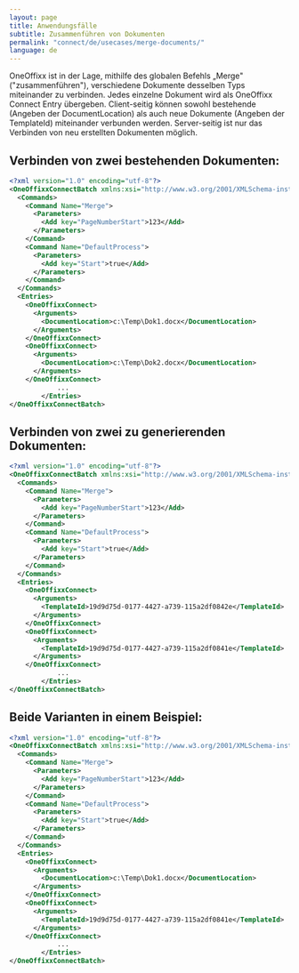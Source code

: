 ```yaml
---
layout: page
title: Anwendungsfälle
subtitle: Zusammenführen von Dokumenten
permalink: "connect/de/usecases/merge-documents/"
language: de
---
```


OneOffixx ist in der Lage, mithilfe des globalen Befehls „Merge" ("zusammenführen"), verschiedene Dokumente desselben Typs miteinander zu verbinden. Jedes einzelne Dokument wird als OneOffixx Connect Entry übergeben. Client-seitig können sowohl bestehende (Angeben der DocumentLocation) als auch neue Dokumente (Angeben der TemplateId) miteinander verbunden werden. Server-seitig ist nur das Verbinden von neu erstellten Dokumenten möglich.

## Verbinden von zwei bestehenden Dokumenten:

```xml
<?xml version="1.0" encoding="utf-8"?>
<OneOffixxConnectBatch xmlns:xsi="http://www.w3.org/2001/XMLSchema-instance" xmlns:xsd="http://www.w3.org/2001/XMLSchema" xmlns="http://schema.oneoffixx.com/OneOffixxConnectBatch/1">
  <Commands>
    <Command Name="Merge">
      <Parameters>
        <Add key="PageNumberStart">123</Add>
      </Parameters>
    </Command>
    <Command Name="DefaultProcess">
      <Parameters>
        <Add key="Start">true</Add>
      </Parameters>
    </Command>
  </Commands>
  <Entries>
    <OneOffixxConnect>
      <Arguments>
        <DocumentLocation>c:\Temp\Dok1.docx</DocumentLocation>
      </Arguments>
    </OneOffixxConnect>
    <OneOffixxConnect>
      <Arguments>
        <DocumentLocation>c:\Temp\Dok2.docx</DocumentLocation>
      </Arguments>
    </OneOffixxConnect>
    		...
    	</Entries>
</OneOffixxConnectBatch>
```

## Verbinden von zwei zu generierenden Dokumenten:

```xml
<?xml version="1.0" encoding="utf-8"?>
<OneOffixxConnectBatch xmlns:xsi="http://www.w3.org/2001/XMLSchema-instance" xmlns:xsd="http://www.w3.org/2001/XMLSchema" xmlns="http://schema.oneoffixx.com/OneOffixxConnectBatch/1">
  <Commands>
    <Command Name="Merge">
      <Parameters>
        <Add key="PageNumberStart">123</Add>
      </Parameters>
    </Command>
    <Command Name="DefaultProcess">
      <Parameters>
        <Add key="Start">true</Add>
      </Parameters>
    </Command>
  </Commands>
  <Entries>
    <OneOffixxConnect>
      <Arguments>
        <TemplateId>19d9d75d-0177-4427-a739-115a2df0842e</TemplateId>
      </Arguments>
    </OneOffixxConnect>
    <OneOffixxConnect>
      <Arguments>
        <TemplateId>19d9d75d-0177-4427-a739-115a2df0841e</TemplateId>
      </Arguments>
    </OneOffixxConnect>
    		...
    	</Entries>
</OneOffixxConnectBatch>
```

## Beide Varianten in einem Beispiel:

```xml
<?xml version="1.0" encoding="utf-8"?>
<OneOffixxConnectBatch xmlns:xsi="http://www.w3.org/2001/XMLSchema-instance" xmlns:xsd="http://www.w3.org/2001/XMLSchema" xmlns="http://schema.oneoffixx.com/OneOffixxConnectBatch/1">
  <Commands>
    <Command Name="Merge">
      <Parameters>
        <Add key="PageNumberStart">123</Add>
      </Parameters>
    </Command>
    <Command Name="DefaultProcess">
      <Parameters>
        <Add key="Start">true</Add>
      </Parameters>
    </Command>
  </Commands>
  <Entries>
    <OneOffixxConnect>
      <Arguments>
        <DocumentLocation>c:\Temp\Dok1.docx</DocumentLocation>
      </Arguments>
    </OneOffixxConnect>
    <OneOffixxConnect>
      <Arguments>
        <TemplateId>19d9d75d-0177-4427-a739-115a2df0841e</TemplateId>
      </Arguments>
    </OneOffixxConnect>
    		...
    	</Entries>
</OneOffixxConnectBatch>
```
